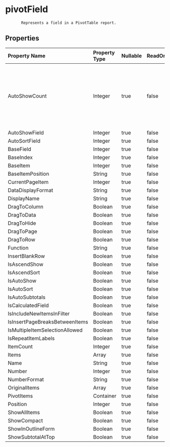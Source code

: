 # **pivotField**

           Represents a field in a PivotTable report.            

## **Properties**

| Property Name | Property Type | Nullable |  ReadOnly | DefaultValue | Description | 
| :- | :- | :- |:- |  :- | :- |
|AutoShowCount|Integer|true|false |  |Represent the number of top or bottom items            that are automatically shown in the specified PivotTable field.|
|AutoShowField|Integer|true|false |  ||
|AutoSortField|Integer|true|false |  ||
|BaseField|Integer|true|false |  ||
|BaseIndex|Integer|true|false |  ||
|BaseItem|Integer|true|false |  ||
|BaseItemPosition|String|true|false |  ||
|CurrentPageItem|Integer|true|false |  ||
|DataDisplayFormat|String|true|false |  ||
|DisplayName|String|true|false |  ||
|DragToColumn|Boolean|true|false |  ||
|DragToData|Boolean|true|false |  ||
|DragToHide|Boolean|true|false |  ||
|DragToPage|Boolean|true|false |  ||
|DragToRow|Boolean|true|false |  ||
|Function|String|true|false |  ||
|InsertBlankRow|Boolean|true|false |  ||
|IsAscendShow|Boolean|true|false |  ||
|IsAscendSort|Boolean|true|false |  ||
|IsAutoShow|Boolean|true|false |  ||
|IsAutoSort|Boolean|true|false |  ||
|IsAutoSubtotals|Boolean|true|false |  ||
|IsCalculatedField|Boolean|true|false |  ||
|IsIncludeNewItemsInFilter|Boolean|true|false |  ||
|IsInsertPageBreaksBetweenItems|Boolean|true|false |  ||
|IsMultipleItemSelectionAllowed|Boolean|true|false |  ||
|IsRepeatItemLabels|Boolean|true|false |  ||
|ItemCount|Integer|true|false |  ||
|Items|Array|true|false |  ||
|Name|String|true|false |  ||
|Number|Integer|true|false |  ||
|NumberFormat|String|true|false |  ||
|OriginalItems|Array|true|false |  ||
|PivotItems|Container|true|false |  ||
|Position|Integer|true|false |  ||
|ShowAllItems|Boolean|true|false |  ||
|ShowCompact|Boolean|true|false |  ||
|ShowInOutlineForm|Boolean|true|false |  ||
|ShowSubtotalAtTop|Boolean|true|false |  ||

